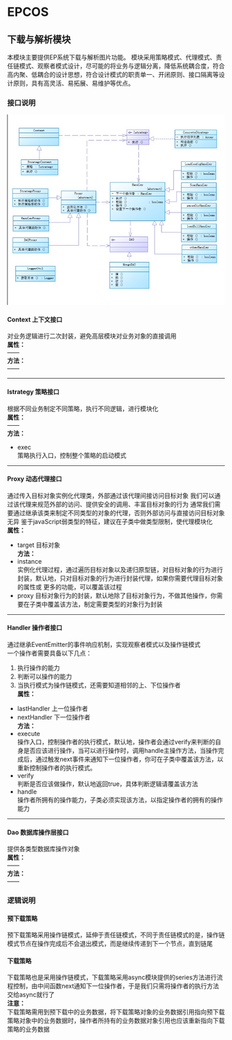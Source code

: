 # EPCOS
## 下载与解析模块
  本模块主要提供EP系统下载与解析图片功能。
  模块采用策略模式、代理模式、责任链模式、观察者模式设计，尽可能的将业务与逻辑分离，降低系统耦合度，符合高内聚、低耦合的设计思想，符合设计模式的职责单一、开闭原则、接口隔离等设计原则，具有高灵活、易拓展、易维护等优点。
### 接口说明
![](./doc/downAndParseClassDiagram.jpg)
#### Context 上下文接口
  对业务逻辑进行二次封装，避免高层模块对业务对象的直接调用<br/>
  **属性：**<br/>
  ——<br/>
  **方法：**<br/>
  ——
*******
#### Istrategy 策略接口
  根据不同业务制定不同策略，执行不同逻辑，进行模块化<br/>
  **属性：**<br/>
  ——<br/>
  **方法：**
  - exec<br/>
    策略执行入口，控制整个策略的启动模式
---
#### Proxy 动态代理接口
  通过传入目标对象实例化代理类，外部通过该代理间接访问目标对象
  我们可以通过该代理来规范外部的访问、提供安全的调用、丰富目标对象的行为
  通常我们需要通过继承该类来制定不同类型的对象的代理，否则外部访问与直接访问目标对象无异
  鉴于javaScript弱类型的特征，建议在子类中做类型限制，使代理模块化<br/>
  **属性：**
  - target 目标对象<br/>
  **方法：**
  - instance<br/>
    实例化代理过程，通过遍历目标对象以及递归原型链，对目标对象的行为进行封装，默认地，只对目标对象的行为进行封装代理，如果你需要代理目标对象的属性或  更多的功能，可以覆盖该过程
  - proxy
    目标对象行为的封装，默认地除了目标对象行为，不做其他操作，你需要在子类中覆盖该方法，制定需要类型的对象行为封装
---
#### Handler 操作者接口
  通过继承EventEmitter的事件响应机制，实现观察者模式以及操作链模式<br/>
  一个操作者需要具备以下几点：
  1. 执行操作的能力
  2. 判断可以操作的能力
  3. 当执行模式为操作链模式，还需要知道相邻的上、下位操作者<br/>
  **属性：**
  - lastHandler 上一位操作者
  - nextHandler 下一位操作者<br/>
  **方法：**
  - execute<br/>
    操作入口，控制操作者的执行模式，默认地，操作者会通过verify来判断的自身是否应该进行操作，当可以进行操作时，调用handle主操作方法，当操作完成后，通过触发next事件来通知下一位操作者，你可在子类中覆盖该方法，以重新控制操作者的执行模式。
  - verify<br/>
    判断是否应该做操作，默认地返回true，具体判断逻辑请覆盖该方法
  - handle<br/>
    操作者所拥有的操作能力，子类必须实现该方法，以指定操作者的拥有的操作能力
---
#### Dao 数据库操作层接口
  提供各类型数据库操作对象<br/>
  **属性：**<br/>
  ——<br/>
  **方法：**<br/>
  ——
### 逻辑说明
#### 预下载策略
  预下载策略采用操作链模式，延伸于责任链模式，不同于责任链模式的是，操作链模式节点在操作完成后不会退出模式，而是继续传递到下一个节点，直到链尾
#### 下载策略
  下载策略也是采用操作链模式，下载策略采用async模块提供的series方法进行流程控制，由中间函数next通知下一位操作者，于是我们只需将操作者的执行方法交给async就行了<br/>
  **注意：**<br/>
  下载策略需用到预下载中的业务数据，将下载策略对象的业务数据引用指向预下载策略对象中的业务数据时，操作者所持有的业务数据对象引用也应该重新指向下载策略的业务数据
  
